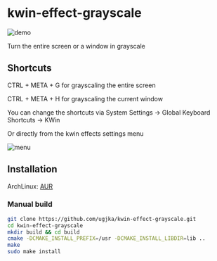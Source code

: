 # kwin-effect-grayscale

![demo](https://raw.githubusercontent.com/ugjka/kwin-effect-grayscale/master/demo/demo.png "demo")

Turn the entire screen or a window in grayscale

## Shortcuts

CTRL + META + G for grayscaling the entire screen

CTRL + META + H for grayscaling the current window

You can change the shortcuts via System Settings -> Global Keyboard Shortcuts -> KWin

Or directly from the kwin effects settings menu

![menu](https://raw.githubusercontent.com/ugjka/kwin-effect-grayscale/master/demo/menu.png "menu")

## Installation

ArchLinux: [AUR](https://aur.archlinux.org/packages/kwin-effect-grayscale-git/)

### Manual build

```bash
git clone https://github.com/ugjka/kwin-effect-grayscale.git
cd kwin-effect-grayscale
mkdir build && cd build
cmake -DCMAKE_INSTALL_PREFIX=/usr -DCMAKE_INSTALL_LIBDIR=lib ..
make
sudo make install
```
